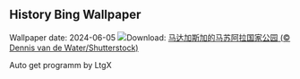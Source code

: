 ## History Bing Wallpaper
Wallpaper date: 2024-06-05
![](https://www.bing.com/th?id=OHR.MadagascarRiver_ZH-CN3842472014_UHD.jpg&w=1000)Download: [马达加斯加的马苏阿拉国家公园 (© Dennis van de Water/Shutterstock)](https://www.bing.com/th?id=OHR.MadagascarRiver_ZH-CN3842472014_UHD.jpg)

Auto get programm by LtgX
